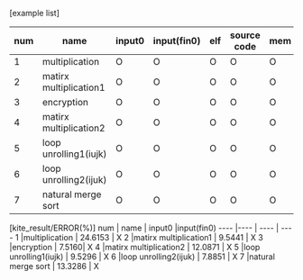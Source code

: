[example list]

num | name | input0 |input(fin0) | elf | source code| mem
---- |---- | ---- | ---- | ----| ----| ----
1 |multiplication | O | O | O | O| O
2 |matirx multiplication1 | O | O | O | O| O
3 |encryption | O |O | O | O| O
4 |matirx multiplication2 | O |O | O| O| O
5 |loop unrolling1(iujk) | O | O | O| O| O
6 |loop unrolling2(ijuk) | O |O | O| O| O
7 |natural merge sort | O |O | O| O| O

[kite_result/ERROR(%)]
num | name | input0 |input(fin0)
---- |---- | ---- | ---- 
1 |multiplication | 24.6153 | X
2 |matirx multiplication1 | 9.5441 | X
3 |encryption | 7.5160| X
4 |matirx multiplication2 | 12.0871 | X 
5 |loop unrolling1(iujk) | 9.5296 | X 
6 |loop unrolling2(ijuk) | 7.8851 | X 
7 |natural merge sort | 13.3286 | X 
